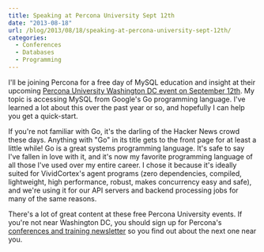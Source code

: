```yaml
---
title: Speaking at Percona University Sept 12th
date: "2013-08-18"
url: /blog/2013/08/18/speaking-at-percona-university-sept-12th/
categories:
  - Conferences
  - Databases
  - Programming
---
```


I'll be joining Percona for a free day of MySQL education and insight at their upcoming [Percona University Washington DC event on September 12th](http://www.percona.com/news-and-events/percona-university/washington-dc). My topic is accessing MySQL from Google's Go programming language. I've learned a lot about this over the past year or so, and hopefully I can help you get a quick-start. 

If you're not familiar with Go, it's the darling of the Hacker News crowd these days. Anything with "Go" in its title gets to the front page for at least a little while! Go is a great systems programming language. It's safe to say I've fallen in love with it, and it's now my favorite programming language of all those I've used over my entire career. I chose it because it's ideally suited for VividCortex's agent programs (zero dependencies, compiled, lightweight, high performance, robust, makes concurrency easy and safe), and we're using it for our API servers and backend processing jobs for many of the same reasons. 

There's a lot of great content at these free Percona University events. If you're not near Washington DC, you should sign up for Percona's [conferences and training newsletter](http://www.percona.com/subscribe) so you find out about the next one near you.



